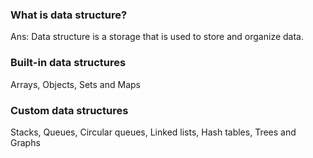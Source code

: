 ### What is data structure?

Ans: Data structure is a storage that is used to store and organize data.

### Built-in data structures

Arrays, Objects, Sets and Maps

### Custom data structures

Stacks, Queues, Circular queues, Linked lists, Hash tables, Trees and Graphs
